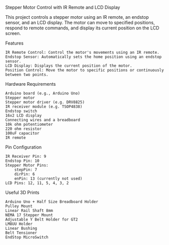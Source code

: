 Stepper Motor Control with IR Remote and LCD Display

This project controls a stepper motor using an IR remote, an endstop sensor, and an LCD display. The motor can move to specified positions, respond to remote commands, and display its current position on the LCD screen.

Features

    IR Remote Control: Control the motor's movements using an IR remote.
    Endstop Sensor: Automatically sets the home position using an endstop sensor.
    LCD Display: Displays the current position of the motor.
    Position Control: Move the motor to specific positions or continuously between two points.

Hardware Requirements

    Arduino board (e.g., Arduino Uno)
    Stepper motor
    Stepper motor driver (e.g. DRV8825)
    IR receiver module (e.g. TSOP4838)
    Endstop switch
    16x2 LCD display
    Connecting wires and a breadboard
    10k ohm potentiometer
    220 ohm resistor
    100uF capacitor
    IR remote

Pin Configuration

    IR Receiver Pin: 9
    Endstop Pin: 10
    Stepper Motor Pins:
        stepPin: 7
        dirPin: 6
        enPin: 13 (currently not used)
    LCD Pins: 12, 11, 5, 4, 3, 2

Useful 3D Prints

    Arduino Uno + Half Size Breadboard Holder
    Pulley Mount
    Linear Rail Shaft 8mm
    NEMA 17 Stepper Mount
    Adjustable Y Belt Holder for GT2
    LM8UU Holder
    Linear Bushing
    Belt Tensioner
    EndStop MicroSwitch
